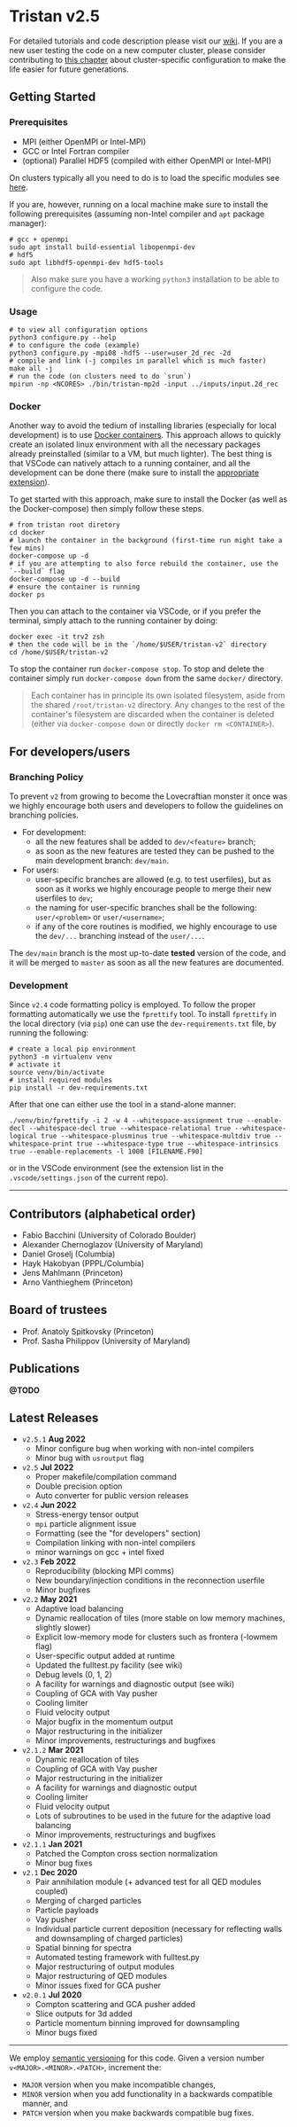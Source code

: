 # Tristan v2.5

For detailed tutorials and code description please visit our [wiki](https://princetonuniversity.github.io/tristan-v2/). If you are a new user testing the code on a new computer cluster, please consider contributing to [this chapter](https://princetonuniversity.github.io/tristan-v2/tristanv2-configure.html#cluster-specific-customization) about cluster-specific configuration to make the life easier for future generations.

## Getting Started

### Prerequisites

* MPI (either OpenMPI or Intel-MPI)
* GCC or Intel Fortran compiler
* (optional) Parallel HDF5 (compiled with either OpenMPI or Intel-MPI)

On clusters typically all you need to do is to load the specific modules see [here](https://princetonuniversity.github.io/tristan-v2/tristanv2-configure.html#cluster-specific-customization). 

If you are, however, running on a local machine make sure to install the following prerequisites (assuming non-Intel compiler and `apt` package manager):

```shell
# gcc + openmpi
sudo apt install build-essential libopenmpi-dev
# hdf5
sudo apt libhdf5-openmpi-dev hdf5-tools
```

> Also make sure you have a working `python3` installation to be able to configure the code.

### Usage

```shell
# to view all configuration options
python3 configure.py --help
# to configure the code (example)
python3 configure.py -mpi08 -hdf5 --user=user_2d_rec -2d
# compile and link (-j compiles in parallel which is much faster)
make all -j
# run the code (on clusters need to do `srun`)
mpirun -np <NCORES> ./bin/tristan-mp2d -input ../inputs/input.2d_rec
```

### Docker

Another way to avoid the tedium of installing libraries (especially for local development) is to use [Docker containers](https://docs.docker.com/get-started/). This approach allows to quickly create an isolated linux environment with all the necessary packages already preinstalled (similar to a VM, but much lighter). The best thing is that VSCode can natively attach to a running container, and all the development can be done there (make sure to install the [appropriate extension](https://code.visualstudio.com/docs/remote/containers)).

To get started with this approach, make sure to install the Docker (as well as the Docker-compose) then simply follow these steps.

```shell
# from tristan root diretory
cd docker
# launch the container in the background (first-time run might take a few mins)
docker-compose up -d
# if you are attempting to also force rebuild the container, use the `--build` flag
docker-compose up -d --build
# ensure the container is running
docker ps
```

Then you can attach to the container via VSCode, or if you prefer the terminal, simply attach to the running container by doing:
```shell
docker exec -it trv2 zsh
# then the code will be in the `/home/$USER/tristan-v2` directory
cd /home/$USER/tristan-v2
```
To stop the container run `docker-compose stop`. To stop and delete the container simply run `docker-compose down` from the same `docker/` directory.

> Each container has in principle its own isolated filesystem, aside from the shared `/root/tristan-v2` directory. Any changes to the rest of the container's filesystem are discarded when the container is deleted (either via `docker-compose down` or directly `docker rm <CONTAINER>`).

## For developers/users

### Branching Policy

To prevent `v2` from growing to become the Lovecraftian monster it once was we highly encourage both users and developers to follow the guidelines on branching policies.

* For development:
    * all the new features shall be added to `dev/<feature>` branch;
    * as soon as the new features are tested they can be pushed to the main development branch: `dev/main`.
* For users:
    * user-specific branches are allowed (e.g. to test userfiles), but as soon as it works we highly encourage people to merge their new userfiles to `dev`;
    * the naming for user-specific branches shall be the following: `user/<problem>` or `user/<username>`;
    * if any of the core routines is modified, we highly encourage to use the `dev/...` branching instead of the `user/...`.

The `dev/main` branch is the most up-to-date **tested** version of the code, and it will be merged to `master` as soon as all the new features are documented.

### Development

Since `v2.4` code formatting policy is employed. To follow the proper formatting automatically we use the `fprettify` tool. To install `fprettify` in the local directory (via `pip`) one can use the `dev-requirements.txt` file, by running the following: 
```shell
# create a local pip environment
python3 -m virtualenv venv
# activate it
source venv/bin/activate
# install required modules
pip install -r dev-requirements.txt
```

After that one can either use the tool in a stand-alone manner:
```shell
./venv/bin/fprettify -i 2 -w 4 --whitespace-assignment true --enable-decl --whitespace-decl true --whitespace-relational true --whitespace-logical true --whitespace-plusminus true --whitespace-multdiv true --whitespace-print true --whitespace-type true --whitespace-intrinsics true --enable-replacements -l 1000 [FILENAME.F90]
```
or in the VSCode environment (see the extension list in the `.vscode/settings.json` of the current repo).

---

## Contributors (alphabetical order)

* Fabio Bacchini (University of Colorado Boulder)
* Alexander Chernoglazov (University of Maryland)
* Daniel Groselj (Columbia)
* Hayk Hakobyan (PPPL/Columbia)
* Jens Mahlmann (Princeton)
* Arno Vanthieghem (Princeton)

## Board of trustees

* Prof. Anatoly Spitkovsky (Princeton)
* Prof. Sasha Philippov (University of Maryland)

## Publications

__@TODO__

## Latest Releases
* `v2.5.1` __Aug 2022__
  * Minor configure bug when working with non-intel compilers
  * Minor bug with `usroutput` flag
* `v2.5` __Jul 2022__
  * Proper makefile/compilation command
  * Double precision option
  * Auto converter for public version releases
* `v2.4` __Jun 2022__
  * Stress-energy tensor output
  * `mpi` particle alignment issue
  * Formatting (see the "for developers" section)
  * Compilation linking with non-intel compilers
  * minor warnings on gcc + intel fixed
* `v2.3` __Feb 2022__
  * Reproducibility (blocking MPI comms)
  * New boundary/injection conditions in the reconnection userfile
  * Minor bugfixes
* `v2.2` __May 2021__
  * Adaptive load balancing
  * Dynamic reallocation of tiles (more stable on low memory machines, slightly slower)
  * Explicit low-memory mode for clusters such as frontera (-lowmem flag)
  * User-specific output added at runtime
  * Updated the fulltest.py facility (see wiki)
  * Debug levels (0, 1, 2)
  * A facility for warnings and diagnostic output (see wiki)
  * Coupling of GCA with Vay pusher
  * Cooling limiter
  * Fluid velocity output
  * Major bugfix in the momentum output
  * Major restructuring in the initializer
  * Minor improvements, restructurings and bugfixes
* `v2.1.2` __Mar 2021__
  * Dynamic reallocation of tiles
  * Coupling of GCA with Vay pusher
  * Major restructuring in the initializer
  * A facility for warnings and diagnostic output
  * Cooling limiter
  * Fluid velocity output
  * Lots of subroutines to be used in the future for the adaptive load balancing
  * Minor improvements, restructurings and bugfixes
* `v2.1.1` __Jan 2021__
  * Patched the Compton cross section normalization
  * Minor bug fixes
* `v2.1` __Dec 2020__
  * Pair annihilation module (+ advanced test for all QED modules coupled)
  * Merging of charged particles
  * Particle payloads
  * Vay pusher
  * Individual particle current deposition (necessary for reflecting walls and downsampling of charged particles)
  * Spatial binning for spectra
  * Automated testing framework with fulltest.py
  * Major restructuring of output modules
  * Major restructuring of QED modules
  * Minor issues fixed for GCA pusher
* `v2.0.1` __Jul 2020__
  * Compton scattering and GCA pusher added
  * Slice outputs for 3d added
  * Particle momentum binning improved for downsampling
  * Minor bugs fixed

---

We employ [semantic versioning](https://semver.org/) for this code. Given a version number `v<MAJOR>.<MINOR>.<PATCH>`, increment the:
- `MAJOR` version when you make incompatible changes,
- `MINOR` version when you add functionality in a backwards compatible manner, and
- `PATCH` version when you make backwards compatible bug fixes.
